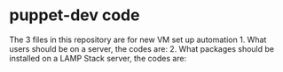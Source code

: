 # puppet-dev code
  The 3 files in this repository are for new VM set up automation
    1. What users should be on a server, the codes are:
    2. What packages should be installed on a LAMP Stack server, the codes are: 
